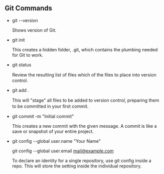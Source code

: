 ## Git Commands

- git --version
    
    Shows version of Git.

- git init

    This creates a hidden folder, .git, which contains the plumbing needed for Git to work.

- git status

     Review the resulting list of ﬁles which of the ﬁles to place into version control.
     
- git add .

    This will "stage" all ﬁles to be added to version control, preparing them to be committed in your ﬁrst commit.

- git commit -m "Initial commit"
    
    This creates a new commit with the given message. A commit is like a save or snapshot of your entire project.

- git config --global user.name "Your Name"
  
  git config --global user.email mail@example.com

    To declare an identity for a single repository, use git config inside a repo. This will store the setting inside the individual repository.
